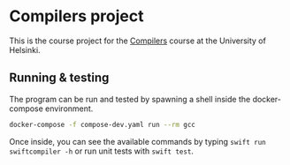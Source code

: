 # Compilers project
This is the course project for the [Compilers](https://hy-compilers.github.io/spring-2024/) course at the University of Helsinki.

## Running & testing
The program can be run and tested by spawning a shell inside the docker-compose environment.
```zsh
docker-compose -f compose-dev.yaml run --rm gcc
```

Once inside, you can see the available commands by typing `swift run swiftcompiler -h` or run unit tests with `swift test`.
